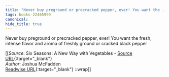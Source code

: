 ```yaml
---
title: "Never buy preground or precracked pepper, ever! You want the ..."
tags: books-22465999
canonical: 
hide_title: true
---
```


Never buy preground or precracked pepper, ever! You want the fresh, intense flavor and aroma of freshly ground or cracked black pepper


[[_Source_: Six Seasons: A New Way with Vegetables - [Source URL](){:target="_blank"}<br>
_Author_: Joshua McFadden<br>
[Readwise URL](https://readwise.io/open/443827905){:target="_blank"}
::wrap]]